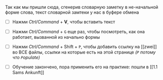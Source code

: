 Так как мы пришли сюда, сгенерив словарную заметку в не-начальной форме слова,
текст словарной замтеки у нас в буфере обмена 

- [ ] Нажми *Ctrl/Command*  + **V**, чтобы вставить текст

- [ ] Нажми *Ctrl/Command* + `G` еще раз, чтобы посмотреть, как она работает, вызванной из начально формы
- [ ] Нажми *Ctrl/Command* + Shift + `P`, чтобы добавить ссылку на [[zwei]] во ВСЕ файлы, ссылки на которые есть на этой странице
*(`P` потому что `P`opulate)*


- [ ] Обучение закончено, пора применить его на практике: пошли в [[1.1 Sams Ankunft]]




